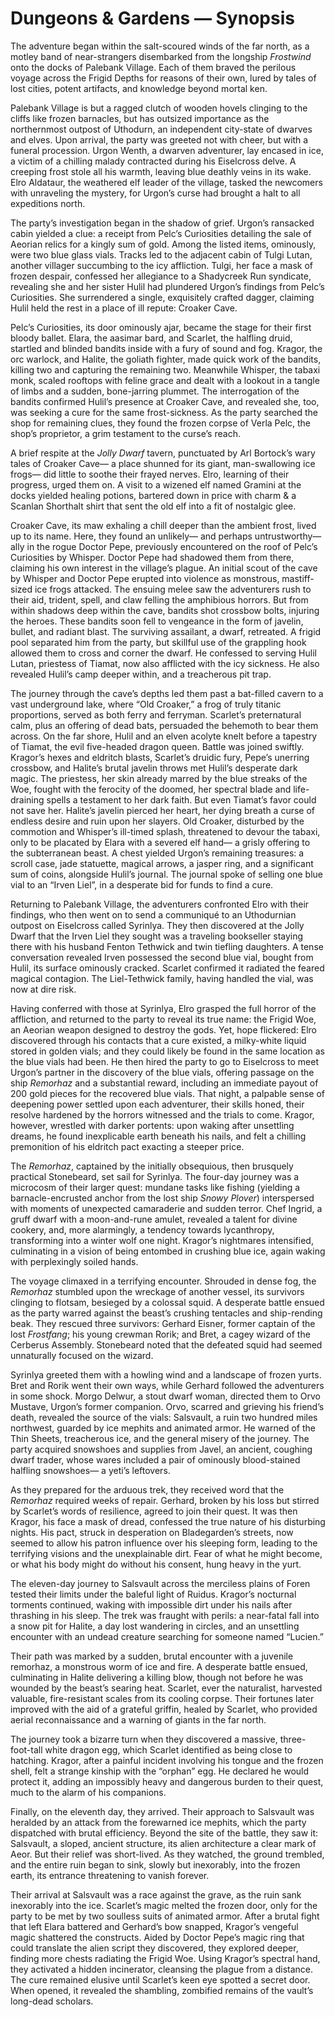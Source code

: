 # Dungeons & Gardens — Synopsis

<span class="dropcap">The adventure began within</span>
the salt-scoured winds of the far north,
as a motley band of near-strangers
disembarked from the longship *Frostwind*
onto the docks of Palebank Village.
Each of them braved the perilous voyage
across the Frigid Depths
for reasons of their own,
lured by tales of lost cities,
potent artifacts,
and knowledge beyond mortal ken.

Palebank Village
is but a ragged clutch of wooden hovels
clinging to the cliffs like frozen barnacles,
but has outsized importance
as the northernmost outpost of Uthodurn,
an independent city-state
of dwarves and elves.
Upon arrival,
the party was greeted not with cheer,
but with a funeral procession.
Urgon Wenth,
a dwarven adventurer,
lay encased in ice,
a victim of a chilling malady
contracted during his Eiselcross delve.
A creeping frost stole all his warmth,
leaving blue deathly veins in its wake.
Elro Aldataur,
the weathered elf leader of the village,
tasked the newcomers with unraveling the mystery,
for Urgon’s curse had brought
a halt to all expeditions north.

The party’s investigation began in the shadow of grief.
Urgon’s ransacked cabin yielded a clue:
a receipt from Pelc’s Curiosities
detailing the sale of Aeorian relics for a kingly sum of gold.
Among the listed items, ominously, were two blue glass vials.
Tracks led to the adjacent cabin of Tulgi Lutan,
another villager succumbing to the icy affliction.
Tulgi, her face a mask of frozen despair,
confessed her allegiance to a Shadycreek Run syndicate,
revealing she and her sister Hulil
had plundered Urgon’s findings
from Pelc’s Curiosities.
She surrendered
a single, exquisitely crafted dagger,
claiming Hulil held the rest in a place of ill repute:
Croaker Cave.

Pelc’s Curiosities,
its door ominously ajar,
became the stage for their first bloody ballet.
Elara, the aasimar bard,
and Scarlet, the halfling druid,
startled and blinded bandits inside
with a fury of sound and fog.
Kragor, the orc warlock,
and Halite, the goliath fighter,
made quick work of the bandits,
killing two and capturing the remaining two.
Meanwhile Whisper, the tabaxi monk,
scaled rooftops with feline grace
and dealt with a lookout
in a tangle of limbs
and a sudden, bone-jarring plummet.
The interrogation of the bandits
confirmed Hulil’s presence at Croaker Cave,
and revealed she, too,
was seeking a cure for the same frost-sickness.
As the party searched the shop for remaining clues,
they found
the frozen corpse of Verla Pelc, the shop’s proprietor,
a grim testament to the curse’s reach.

A brief respite at the *Jolly Dwarf* tavern,
punctuated by Arl Bortock’s wary tales of Croaker Cave—
a place shunned for its giant, man-swallowing ice frogs—
did little to soothe their frayed nerves.
Elro, learning of their progress, urged them on.
A visit to a wizened elf named Gramini at the docks
yielded healing potions,
bartered down in price with charm
& a Scanlan Shorthalt shirt
that sent the old elf into a fit of nostalgic glee.

Croaker Cave,
its maw exhaling a chill deeper than the ambient frost,
lived up to its name.
Here, they found an unlikely— and perhaps untrustworthy—
ally in the rogue Doctor Pepe,
previously encountered on the roof of Pelc’s Curiosities
by Whisper.
Doctor Pepe had shadowed them from there,
claiming his own interest in the village’s plague.
An initial scout of the cave by Whisper and Doctor Pepe
erupted into violence as monstrous,
mastiff-sized ice frogs attacked.
The ensuing melee saw the adventurers rush to their aid,
trident, spell, and claw felling the amphibious horrors.
But from within shadows
deep within the cave,
bandits shot crossbow bolts,
injuring the heroes.
These bandits soon fell to vengeance
in the form of javelin, bullet, and radiant blast.
The surviving assailant, a dwarf, retreated.
A frigid pool separated him from the party,
but skillful use of the grappling hook
allowed them to cross and corner the dwarf.
He confessed to serving Hulil Lutan,
priestess of Tiamat,
now also afflicted with the icy sickness.
He also revealed Hulil’s camp deeper within,
and a treacherous pit trap.

The journey through the cave’s depths
led them past a bat-filled cavern
to a vast underground lake,
where “Old Croaker,” a frog of truly titanic proportions,
served as both ferry and ferryman.
Scarlet’s preternatural calm,
plus an offering of dead bats,
persuaded the behemoth to bear them across.
On the far shore,
Hulil and an elven acolyte knelt before a tapestry of Tiamat,
the evil five-headed dragon queen.
Battle was joined swiftly.
Kragor’s hexes and eldritch blasts,
Scarlet’s druidic fury,
Pepe’s unerring crossbow,
and Halite’s brutal javelin throws
met Hulil’s desperate dark magic.
The priestess,
her skin already marred by the blue streaks of the Woe,
fought with the ferocity of the doomed,
her spectral blade and life-draining spells
a testament to her dark faith.
But even Tiamat’s favor could not save her.
Halite’s javelin pierced her heart,
her dying breath
a curse of endless desire and ruin upon her slayers.
Old Croaker,
disturbed by the commotion and Whisper’s ill-timed splash,
threatened to devour the tabaxi,
only to be placated by Elara with a severed elf hand—
a grisly offering to the subterranean beast.
A chest yielded Urgon’s remaining treasures:
a scroll case,
jade statuette,
magical arrows,
a jasper ring,
and a significant sum of coins,
alongside Hulil’s journal.
The journal spoke of selling one blue vial to an “Irven Liel”,
in a desperate bid for funds to find a cure.

Returning to Palebank Village,
the adventurers confronted Elro with their findings,
who then went on to send a communiqué
to an Uthodurnian outpost on Eiselcross called Syrinlya.
They then discovered at the Jolly Dwarf
that the Irven Liel they sought
was a traveling bookseller
staying there
with his husband Fenton Tethwick
and twin tiefling daughters.
A tense conversation
revealed Irven possessed the second blue vial,
bought from Hulil,
its surface ominously cracked.
Scarlet confirmed it radiated the feared magical contagion.
The Liel-Tethwick family,
having handled the vial,
was now at dire risk.

Having conferred with those at Syrinlya,
Elro grasped the full horror of the affliction,
and returned to the party to reveal its true name:
the Frigid Woe, an Aeorian weapon
designed to destroy the gods.
Yet, hope flickered:
Elro discovered through his contacts
that a cure existed,
a milky-white liquid stored in golden vials;
and they could likely be found
in the same location as the blue vials had been.
He then hired the party to go to Eiselcross
to meet Urgon’s partner in the discovery of the blue vials,
offering passage on the ship *Remorhaz*
and a substantial reward,
including an immediate payout of 200 gold pieces
for the recovered blue vials.
That night,
a palpable sense of deepening power
settled upon each adventurer,
their skills honed,
their resolve hardened
by the horrors witnessed and the trials to come.
Kragor, however,
wrestled with darker portents:
upon waking after unsettling dreams,
he found inexplicable earth beneath his nails,
and felt a chilling premonition
of his eldritch pact
exacting a steeper price.

The *Remorhaz*,
captained by the initially obsequious,
then brusquely practical Stonebeard,
set sail for Syrinlya.
The four-day journey was a microcosm
of their larger quest:
mundane tasks like fishing
(yielding a barnacle-encrusted anchor
from the lost ship *Snowy Plover*)
interspersed with
moments of unexpected camaraderie
and sudden terror.
Chef Ingrid,
a gruff dwarf with a moon-and-rune amulet,
revealed a talent for divine cookery,
and, more alarmingly,
a tendency towards lycanthropy,
transforming into a winter wolf one night.
Kragor’s nightmares intensified,
culminating in a vision of being entombed in crushing blue ice,
again waking with perplexingly soiled hands.

The voyage climaxed in a terrifying encounter.
Shrouded in dense fog,
the *Remorhaz* stumbled upon the wreckage of another vessel,
its survivors clinging to flotsam,
besieged by a colossal squid.
A desperate battle ensued
as the party warred against
the beast’s crushing tentacles
and ship-rending beak.
They rescued three survivors:
Gerhard Eisner, former captain of the lost *Frostfang*;
his young crewman Rorik;
and Bret, a cagey wizard of the Cerberus Assembly.
Stonebeard noted that the defeated squid
had seemed unnaturally focused on the wizard.

Syrinlya greeted them with a howling wind
and a landscape of frozen yurts.
Bret and Rorik went their own ways,
while Gerhard followed the adventurers in some shock.
Morgo Delwur,
a stout dwarf woman,
directed them to Orvo Mustave,
Urgon’s former companion.
Orvo, scarred and grieving his friend’s death,
revealed the source of the vials:
Salsvault, a ruin two hundred miles northwest,
guarded by ice mephits and animated armor.
He warned of the Thin Sheets,
treacherous ice,
and the general misery of the journey.
The party acquired snowshoes and supplies from Javel,
an ancient, coughing dwarf trader,
whose wares included
a pair of ominously blood-stained halfling snowshoes—
a yeti’s leftovers.

As they prepared for the arduous trek,
they received word
that the *Remorhaz* required weeks of repair.
Gerhard, broken by his loss
but stirred by Scarlet’s words of resilience,
agreed to join their quest.
It was then Kragor,
his face a mask of dread,
confessed the true nature of his disturbing nights.
His pact, struck in desperation on Bladegarden’s streets,
now seemed to allow his patron
influence over his sleeping form,
leading to the terrifying visions
and the unexplainable dirt.
Fear of what he might become,
or what his body might do without his consent,
hung heavy in the yurt.

The eleven-day journey to Salsvault
across the merciless plains of Foren
tested their limits under the baleful light of Ruidus.
Kragor’s nocturnal torments continued,
waking with impossible dirt under his nails
after thrashing in his sleep.
The trek was fraught with perils:
a near-fatal fall into a snow pit for Halite,
a day lost wandering in circles,
and an unsettling encounter with an undead creature
searching for someone named “Lucien.”

Their path was marked by a sudden,
brutal encounter with a juvenile remorhaz,
a monstrous worm of ice and fire.
A desperate battle ensued,
culminating in Halite delivering a killing blow,
though not before he was wounded by the beast’s searing heat.
Scarlet, ever the naturalist,
harvested valuable, fire-resistant scales from its cooling corpse.
Their fortunes later improved
with the aid of a grateful griffin,
healed by Scarlet,
who provided aerial reconnaissance
and a warning of giants in the far north.

The journey took a bizarre turn
when they discovered
a massive, three-foot-tall white dragon egg,
which Scarlet identified as being close to hatching.
Kragor, after a painful incident
involving his tongue and the frozen shell,
felt a strange kinship with the “orphan” egg.
He declared he would protect it,
adding an impossibly heavy
and dangerous burden to their quest,
much to the alarm of his companions.

Finally, on the eleventh day, they arrived.
Their approach to Salsvault was heralded
by an attack from the forewarned ice mephits,
which the party dispatched with brutal efficiency.
Beyond the site of the battle, they saw it:
Salsvault, a sloped, ancient structure,
its alien architecture a clear mark of Aeor.
But their relief was short-lived.
As they watched, the ground trembled,
and the entire ruin began to sink,
slowly but inexorably, into the frozen earth,
its entrance threatening to vanish forever.

Their arrival at Salsvault
was a race against the grave,
as the ruin sank inexorably into the ice.
Scarlet’s magic melted the frozen door,
only for the party to be met by
two soulless suits of animated armor.
After a brutal fight
that left Elara battered and Gerhard’s bow snapped,
Kragor’s vengeful magic shattered the constructs.
Aided by Doctor Pepe’s magic ring
that could translate the alien script they discovered,
they explored deeper, finding more chests radiating the Frigid Woe.
Using Kragor’s spectral hand,
they activated a hidden incinerator,
cleansing the plague from a distance.
The cure remained elusive
until Scarlet’s keen eye spotted a secret door.
When opened, it revealed
the shambling, zombified remains of the vault’s long-dead scholars.
